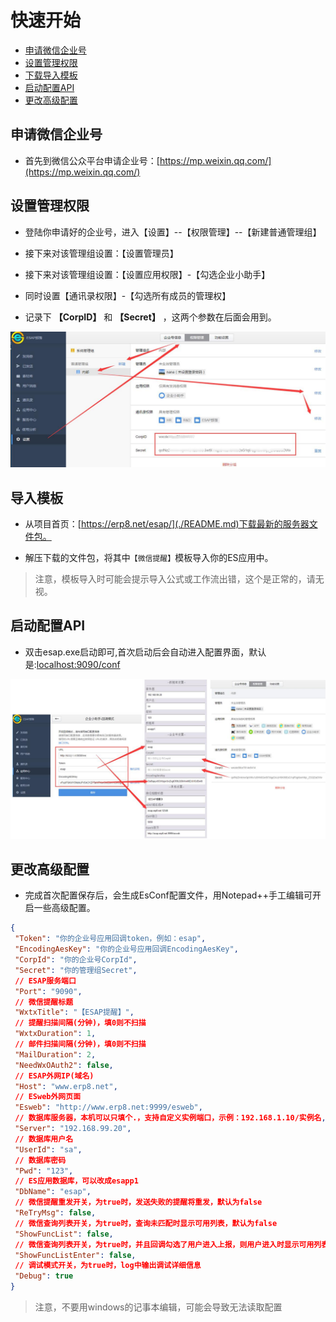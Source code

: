 # 快速开始

* [申请微信企业号](#申请微信企业号)
* [设置管理权限](#设置管理权限)
* [下载导入模板](#下载导入模板)
* [启动配置API](#启动配置API)
* [更改高级配置](#更改高级配置)

## 申请微信企业号
* 首先到微信公众平台申请企业号：[https://mp.weixin.qq.com/](https://mp.weixin.qq.com/)

## 设置管理权限
* 登陆你申请好的企业号，进入【设置】--【权限管理】--【新建普通管理组】

* 接下来对该管理组设置：【设置管理员】

* 接下来对该管理组设置：【设置应用权限】-【勾选企业小助手】

* 同时设置【通讯录权限】-【勾选所有成员的管理权】

* 记录下 **【CorpID】** 和 **【Secret】** ，这两个参数在后面会用到。

![](./img/7.1.jpg)

## 导入模板
* 从项目首页：[https://erp8.net/esap/](./README.md)下载最新的服务器文件包。

* 解压下载的文件包，将其中`【微信提醒】`模板导入你的ES应用中。

> 注意，模板导入时可能会提示导入公式或工作流出错，这个是正常的，请无视。

## 启动配置API
* 双击esap.exe启动即可,首次启动后会自动进入配置界面，默认是:[localhost:9090/conf](https://localhost:9090/conf)

![](./img/7.14.jpg)

## 更改高级配置

* 完成首次配置保存后，会生成EsConf配置文件，用Notepad++手工编辑可开启一些高级配置。

```json
{
 "Token": "你的企业号应用回调token，例如：esap",
 "EncodingAesKey": "你的企业号应用回调EncodingAesKey",
 "CorpId": "你的企业号CorpId", 
 "Secret": "你的管理组Secret",
 // ESAP服务端口
 "Port": "9090",
 // 微信提醒标题
 "WxtxTitle": "【ESAP提醒】",
 // 提醒扫描间隔(分钟)，填0则不扫描
 "WxtxDuration": 1,
 // 邮件扫描间隔(分钟)，填0则不扫描
 "MailDuration": 2,
 "NeedWxOAuth2": false,
 // ESAP外网IP(域名)
 "Host": "www.erp8.net",
 // ESweb外网页面
 "Esweb": "http://www.erp8.net:9999/esweb",
 // 数据库服务器，本机可以只填个.，支持自定义实例端口，示例：192.168.1.10/实例名,端口
 "Server": "192.168.99.20",
 // 数据库用户名
 "UserId": "sa",
 // 数据库密码
 "Pwd": "123",
 // ES应用数据库，可以改成esapp1
 "DbName": "esap",
 // 微信提醒重发开关，为true时，发送失败的提醒将重发，默认为false
 "ReTryMsg": false, 
 // 微信查询列表开关，为true时，查询未匹配时显示可用列表，默认为false
 "ShowFuncList": false, 
 // 微信查询列表开关，为true时，并且回调勾选了用户进入上报，则用户进入时显示可用列表，默认为false
 "ShowFuncListEnter": false,
 // 调试模式开关，为true时，log中输出调试详细信息
 "Debug": true
}
```

> 注意，不要用windows的记事本编辑，可能会导致无法读取配置
